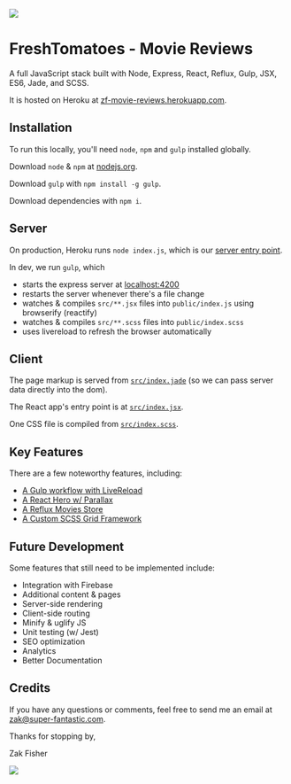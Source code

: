 ![](http://superfantastic.s3.amazonaws.com/movie-reviews/landing-page.jpg)

FreshTomatoes - Movie Reviews
=====
A full JavaScript stack built with Node, Express, React, Reflux, Gulp, JSX, ES6, Jade, and SCSS.

It is hosted on Heroku at [zf-movie-reviews.herokuapp.com](https://zf-movie-reviews.herokuapp.com/).

## Installation

To run this locally, you'll need `node`, `npm` and `gulp` installed globally.

Download `node` & `npm` at [nodejs.org](https://nodejs.org/en/).

Download `gulp` with `npm install -g gulp`.

Download dependencies with `npm i`.

## Server

On production, Heroku runs `node index.js`, which is our [server entry point](https://github.com/zakfisher/movie-reviews/blob/master/index.js).

In dev, we run `gulp`, which
* starts the express server at [localhost:4200](http://localhost:4200)
* restarts the server whenever there's a file change
* watches & compiles `src/**.jsx` files into `public/index.js` using browserify (reactify)
* watches & compiles `src/**.scss` files into `public/index.scss`
* uses livereload to refresh the browser automatically

## Client

The page markup is served from [`src/index.jade`](https://github.com/zakfisher/movie-reviews/blob/master/src/index.jade) (so we can pass server data directly into the dom).

The React app's entry point is at [`src/index.jsx`](https://github.com/zakfisher/movie-reviews/blob/master/src/index.jsx).

One CSS file is compiled from [`src/index.scss`](https://github.com/zakfisher/movie-reviews/blob/master/src/index.scss).

## Key Features

There are a few noteworthy features, including:
* [A Gulp workflow with LiveReload](https://github.com/zakfisher/movie-reviews/blob/master/gulpfile.js)
* [A React Hero w/ Parallax](https://github.com/zakfisher/movie-reviews/blob/master/src/components/hero.jsx)
* [A Reflux Movies Store](https://github.com/zakfisher/movie-reviews/blob/master/src/services/data/movies-store.jsx)
* [A Custom SCSS Grid Framework](https://github.com/zakfisher/movie-reviews/blob/master/src/components/grid.scss)

## Future Development

Some features that still need to be implemented include:
* Integration with Firebase
* Additional content & pages
* Server-side rendering
* Client-side routing
* Minify & uglify JS
* Unit testing (w/ Jest)
* SEO optimization
* Analytics
* Better Documentation

## Credits

If you have any questions or comments, feel free to send me an email at [zak@super-fantastic.com](mailto:zak@super-fantastic.com).

Thanks for stopping by,

Zak Fisher

![](https://avatars2.githubusercontent.com/u/1245254?v=3&s=160)
